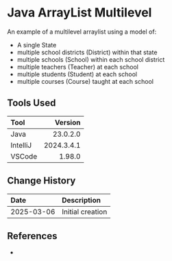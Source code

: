 # Java ArrayList Multilevel
An example of a multilevel arraylist using a model of:
* A single State
* multiple school districts (District) within that state
* multiple schools (School) within each school district
* multiple teachers (Teacher) at each school
* multiple students (Student) at each school
* multiple courses (Course) taught at each school

## Tools Used

| Tool     |    Version |
|:---------|-----------:|
| Java     |   23.0.2.0 |
| IntelliJ | 2024.3.4.1 |
| VSCode   |     1.98.0 |

## Change History

| Date       | Description      |
|:-----------|:-----------------|
| 2025-03-06 | Initial creation |

## References
* []()
